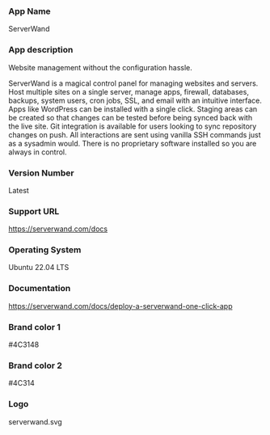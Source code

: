 ### App Name
ServerWand

### App description
Website management without the configuration hassle.

ServerWand is a magical control panel for managing websites and servers. Host multiple sites on a single server, manage apps, firewall, databases, backups, system users, cron jobs, SSL, and email with an intuitive interface. Apps like WordPress can be installed with a single click. Staging areas can be created so that changes can be tested before being synced back with the live site. Git integration is available for users looking to sync repository changes on push. All interactions are sent using vanilla SSH commands just as a sysadmin would. There is no proprietary software installed so you are always in control.

### Version Number
Latest

### Support URL
https://serverwand.com/docs

### Operating System
Ubuntu 22.04 LTS

### Documentation
https://serverwand.com/docs/deploy-a-serverwand-one-click-app

### Brand color 1
#4C3148

### Brand color 2
#4C314

### Logo
serverwand.svg
